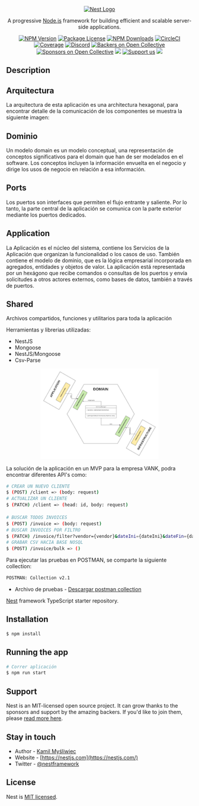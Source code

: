 <p align="center">
  <a href="http://nestjs.com/" target="blank"><img src="https://nestjs.com/img/logo_text.svg" width="320" alt="Nest Logo" /></a>
</p>

[circleci-image]: https://img.shields.io/circleci/build/github/nestjs/nest/master?token=abc123def456
[circleci-url]: https://circleci.com/gh/nestjs/nest

  <p align="center">A progressive <a href="http://nodejs.org" target="_blank">Node.js</a> framework for building efficient and scalable server-side applications.</p>
    <p align="center">
<a href="https://www.npmjs.com/~nestjscore" target="_blank"><img src="https://img.shields.io/npm/v/@nestjs/core.svg" alt="NPM Version" /></a>
<a href="https://www.npmjs.com/~nestjscore" target="_blank"><img src="https://img.shields.io/npm/l/@nestjs/core.svg" alt="Package License" /></a>
<a href="https://www.npmjs.com/~nestjscore" target="_blank"><img src="https://img.shields.io/npm/dm/@nestjs/common.svg" alt="NPM Downloads" /></a>
<a href="https://circleci.com/gh/nestjs/nest" target="_blank"><img src="https://img.shields.io/circleci/build/github/nestjs/nest/master" alt="CircleCI" /></a>
<a href="https://coveralls.io/github/nestjs/nest?branch=master" target="_blank"><img src="https://coveralls.io/repos/github/nestjs/nest/badge.svg?branch=master#9" alt="Coverage" /></a>
<a href="https://discord.gg/G7Qnnhy" target="_blank"><img src="https://img.shields.io/badge/discord-online-brightgreen.svg" alt="Discord"/></a>
<a href="https://opencollective.com/nest#backer" target="_blank"><img src="https://opencollective.com/nest/backers/badge.svg" alt="Backers on Open Collective" /></a>
<a href="https://opencollective.com/nest#sponsor" target="_blank"><img src="https://opencollective.com/nest/sponsors/badge.svg" alt="Sponsors on Open Collective" /></a>
  <a href="https://paypal.me/kamilmysliwiec" target="_blank"><img src="https://img.shields.io/badge/Donate-PayPal-ff3f59.svg"/></a>
    <a href="https://opencollective.com/nest#sponsor"  target="_blank"><img src="https://img.shields.io/badge/Support%20us-Open%20Collective-41B883.svg" alt="Support us"></a>
  <a href="https://twitter.com/nestframework" target="_blank"><img src="https://img.shields.io/twitter/follow/nestframework.svg?style=social&label=Follow"></a>
</p>
  <!--[![Backers on Open Collective](https://opencollective.com/nest/backers/badge.svg)](https://opencollective.com/nest#backer)
  [![Sponsors on Open Collective](https://opencollective.com/nest/sponsors/badge.svg)](https://opencollective.com/nest#sponsor)-->

## Description

## Arquitectura

La arquitectura de esta aplicación es una architectura hexagonal, para encontrar detalle de la comunicación de los componentes se muestra la siguiente imagen:


## Dominio

Un modelo domain es un modelo conceptual, una representación de conceptos significativos para el domain que han de ser modelados en el software. Los conceptos incluyen la información envuelta en el negocio y dirige los usos de negocio en relación a esa información.

## Ports

Los puertos son interfaces que permiten el flujo entrante y saliente. Por lo tanto, la parte central de la aplicación se comunica con la parte exterior mediante los puertos dedicados.

## Application

La Aplicación es el núcleo del sistema, contiene los Servicios de la Aplicación que organizan la funcionalidad o los casos de uso. También contiene el modelo de dominio, que es la lógica empresarial incorporada en agregados, entidades y objetos de valor. La aplicación está representada por un hexágono que recibe comandos o consultas de los puertos y envía solicitudes a otros actores externos, como bases de datos, también a través de puertos.

## Shared 
Archivos compartidos, funciones y utilitarios para toda la aplicación

Herramientas y librerias utilizadas:

- NestJS
- Mongoose
- NestJS/Mongoose
- Csv-Parse

<p align="center">
  <a href="http://nestjs.com/" target="blank"><img src="https://github.com/netcordovaleon/test-backend-nodejs/blob/develop/docs/architecture.png?raw=true" width="320" alt="Arquitectura" /></a>
</p>

 La solución de la aplicación en un MVP para la empresa VANK, podra encontrar diferentes API's como:

 ```bash
# CREAR UN NUEVO CLIENTE
$ (POST) /client => (body: request)
# ACTUALIZAR UN CLIENTE
$ (PATCH) /client => (head: id, body: request)

# BUSCAR TODOS INVOICES
$ (POST) /invoice => (body: request)
# BUSCAR INVOICES POR FILTRO
$ (PATCH) /invoice/filter?vendor={vendor}&dateIni={dateIni}&dateFin={dateFin} => (queryparam: request)
# GRABAR CSV HACIA BASE NOSQL
$ (POST) /invoice/bulk => ()
```

Para ejecutar las pruebas en POSTMAN, se comparte la siguiente collection:

 ```bash
POSTMAN: Collection v2.1 
```
- Archivo de pruebas - [Descargar postman collection](https://github.com/netcordovaleon/test-backend-nodejs/blob/develop/docs/testCollection.json)



[Nest](https://github.com/nestjs/nest) framework TypeScript starter repository.

## Installation

```bash
$ npm install
```

## Running the app

```bash
# Correr aplicación
$ npm run start

```

## Support

Nest is an MIT-licensed open source project. It can grow thanks to the sponsors and support by the amazing backers. If you'd like to join them, please [read more here](https://docs.nestjs.com/support).

## Stay in touch

- Author - [Kamil Myśliwiec](https://kamilmysliwiec.com)
- Website - [https://nestjs.com](https://nestjs.com/)
- Twitter - [@nestframework](https://twitter.com/nestframework)

## License

Nest is [MIT licensed](LICENSE).
